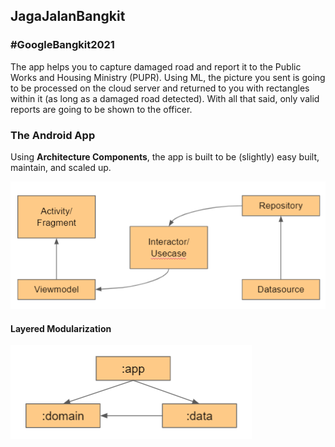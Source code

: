 ## JagaJalanBangkit
### #GoogleBangkit2021

The app helps you to capture damaged road and report it to the Public Works and Housing Ministry (PUPR).
Using ML, the picture you sent is going to be processed on the cloud server and returned to you with rectangles within it (as long as a damaged road detected).
With all that said, only valid reports are going to be shown to the officer.

### The Android App
Using **Architecture Components**, the app is built to be (slightly) easy built, maintain, and scaled up.

![](arch.png)

#### Layered Modularization
![](modules.png)
